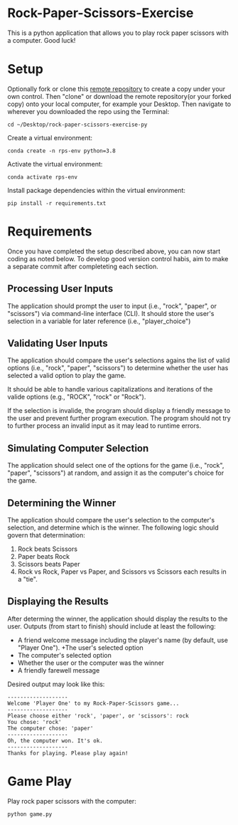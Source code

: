 # Rock-Paper-Scissors-Exercise

This is a python application that allows you to play rock paper scissors with a computer. Good luck!

# Setup
Optionally fork or clone this [remote repository](https://github.com/sophiajoseph8/rock-paper-scissors-exercise) to create a copy under your own control. Then "clone" or download the remote repository(or your forked copy) onto your local computer, for example your Desktop. Then navigate to wherever you downloaded the repo using the Terminal:

```
cd ~/Desktop/rock-paper-scissors-exercise-py
```

Create a virtual environment:
```
conda create -n rps-env python=3.8
```

Activate the virtual environment:
```
conda activate rps-env
```
Install package dependencies within the virtual environment:
```
pip install -r requirements.txt
```
# Requirements
Once you have completed the setup described above, you can now start coding as noted below. To develop good version control habis, aim to make a separate commit after completeting each section.

## Processing User Inputs
The application should prompt the user to input (i.e., "rock", "paper", or "scissors") via command-line interface (CLI). It should store the user's selection in a variable for later reference (i.e., "player_choice")

## Validating User Inputs
The application should compare the user's selections agains the list of valid options (i.e., "rock", "paper", "scissors") to determine whether the user has selected a valid option to play the game.

It should be able to handle various capitalizations and iterations of the valide options (e.g., "ROCK", "rock" or "Rock").

If the selection is invalide, the program should display a friendly message to the user and prevent further program execution. The program should not try to further process an invalid input as it may lead to runtime errors.

## Simulating Computer Selection
The application should select one of the options for the game (i.e., "rock", "paper", "scissors") at random, and assign it as the computer's choice for the game.

## Determining the Winner
The application should compare the user's selection to the computer's selection, and determine which is the winner. The following logic should govern that determination:
1. Rock beats Scissors
2. Paper beats Rock
3. Scissors beats Paper
4. Rock vs Rock, Paper vs Paper, and Scissors vs Scissors each results in a "tie".

## Displaying the Results
After determing the winner, the application should display the results to the user. Outputs (from start to finish) should include at least the following:

+ A friend welcome message including the player's name (by default, use "Player One").
+The user's selected option
+ The computer's selected option
+ Whether the user or the computer was the winner
+ A friendly farewell message


 Desired output may look like this:

 ```
 -------------------
Welcome 'Player One' to my Rock-Paper-Scissors game...
-------------------
Please choose either 'rock', 'paper', or 'scissors': rock
You chose: 'rock'
The computer chose: 'paper'
-------------------
Oh, the computer won. It's ok.
-------------------
Thanks for playing. Please play again!

```

# Game Play
Play rock paper scissors with the computer:

```
python game.py
```

